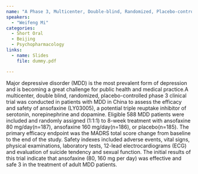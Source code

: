 ```yaml
---
name: "A Phase 3, Multicenter, Double-blind, Randomized, Placebo-controlled Clinical Trial to Verify the Efficacy and Safety of Ansofaxine for Major Depressive Disorder"
speakers:
  - "Weifeng Mi"
categories:
  - Short Oral
  - Beijing
  - Psychopharmacology
links:
  - name: Slides
    file: dummy.pdf

---
```


Major depressive disorder (MDD) is the most prevalent form of depression and is 
becoming a great challenge for public health and medical practice.A multicenter, double
blind, randomized, placebo-controlled phase 3 clinical trial was conducted in patients 
with MDD in China to assess the efficacy and safety of ansofaxine (LY03005), a 
potential triple reuptake inhibitor of serotonin, norepinephrine and dopamine. Eligible 
588 MDD patients were included and randomly assigned (1:1:1) to 8-week treatment 
with ansofaxine 80 mg/day(n=187), ansofaxine 160 mg/day(n=186), or placebo(n=185). 
The primary efficacy endpoint was the MADRS total score change from baseline to the 
end of the study. Safety indexes included adverse events, vital signs, physical 
examinations, laboratory tests, 12-lead electrocardiograms (ECG) and evaluation of 
suicide tendency and sexual function. The initial results of this trial indicate that ansofaxine (80, 160 mg per day) was effective and safe 3 in the treatment of adult MDD patients.
